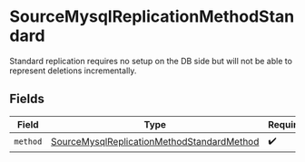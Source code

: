 # SourceMysqlReplicationMethodStandard

Standard replication requires no setup on the DB side but will not be able to represent deletions incrementally.


## Fields

| Field                                                                                                           | Type                                                                                                            | Required                                                                                                        | Description                                                                                                     |
| --------------------------------------------------------------------------------------------------------------- | --------------------------------------------------------------------------------------------------------------- | --------------------------------------------------------------------------------------------------------------- | --------------------------------------------------------------------------------------------------------------- |
| `method`                                                                                                        | [SourceMysqlReplicationMethodStandardMethod](../../models/shared/SourceMysqlReplicationMethodStandardMethod.md) | :heavy_check_mark:                                                                                              | N/A                                                                                                             |